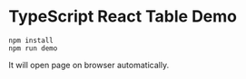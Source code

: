 TypeScript React Table Demo
=================================

```
npm install
npm run demo
```

It will open page on browser automatically.
